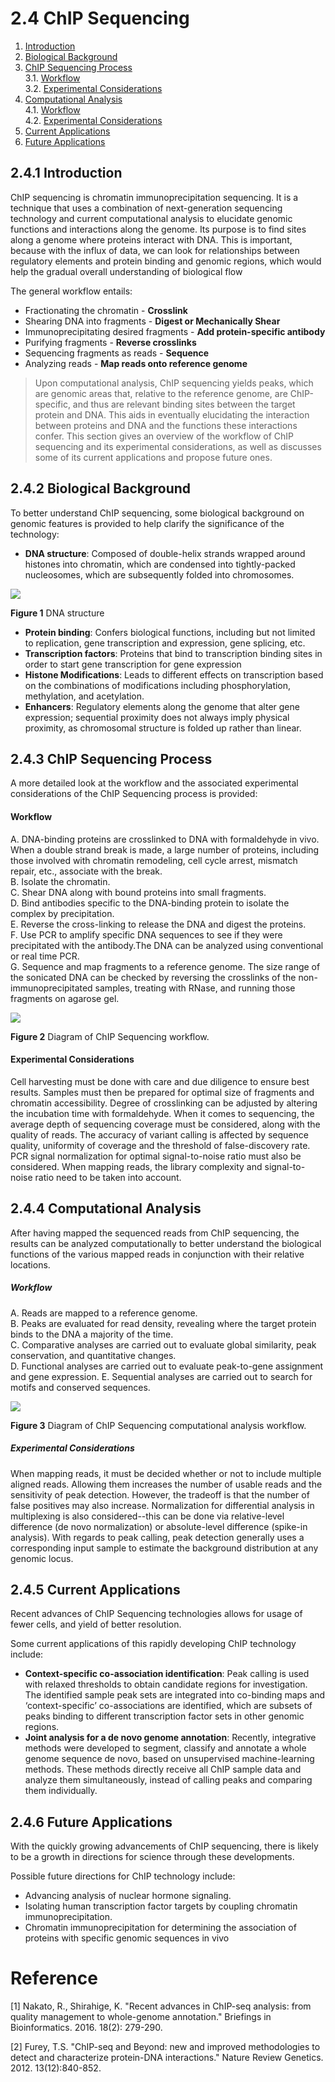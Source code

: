 # 2.4 ChIP Sequencing
1. [Introduction](#241)
2. [Biological Background](#242)
3. [ChIP Sequencing Process](#243)<br>
    3.1. [Workflow](#2431)<br>
    3.2. [Experimental Considerations](#2432)
4. [Computational Analysis](#244)<br>
    4.1. [Workflow](#2441)<br>
    4.2. [Experimental Considerations](#2442)
5. [Current Applications](#245)
6. [Future Applications](#246)


## 2.4.1 Introduction<a name="241"></a>

ChIP sequencing is chromatin immunoprecipitation sequencing. It is a technique that uses a combination of next-generation sequencing technology and current computational analysis to elucidate genomic functions and interactions along the genome. 
Its purpose is to find sites along a genome where proteins interact with DNA. This is important, because with the influx of data, we can look for relationships between regulatory elements and protein binding and genomic regions, which would help the gradual overall understanding of biological flow 

The general workflow entails:
- Fractionating the chromatin - **Crosslink** 
- Shearing DNA into fragments - **Digest or Mechanically Shear**
- Immunoprecipitating desired fragments - **Add protein-specific antibody**
- Purifying fragments - **Reverse crosslinks**
- Sequencing fragments as reads - **Sequence**
- Analyzing reads - **Map reads onto reference genome**

> Upon computational analysis, ChIP sequencing yields peaks, which are genomic areas that, relative to the reference genome, are ChIP-specific, and thus are relevant binding sites between the target protein and DNA. This aids in eventually elucidating the interaction between proteins and DNA and the functions these interactions confer.
> This section gives an overview of the workflow of ChIP sequencing and its experimental considerations, as well as discusses some of its current applications and propose future ones. 

## 2.4.2 Biological Background<a name="242"></a>

To better understand ChIP sequencing, some biological background on genomic features is provided to help clarify the significance of the technology: 
- **DNA structure**: Composed of double-helix strands wrapped around histones into chromatin, which are condensed into tightly-packed nucleosomes, which are subsequently folded into chromosomes. 

![](dnastruct.jpg)

**Figure 1** DNA structure 

- **Protein binding**: Confers biological functions, including but not limited to replication, gene transcription and expression, gene splicing, etc. 
- **Transcription factors**: Proteins that bind to transcription binding sites in order to start gene transcription for gene expression
- **Histone Modifications**: Leads to different effects on transcription based on the combinations of modifications including phosphorylation, methylation, and acetylation. 
- **Enhancers**: Regulatory elements along the genome that alter gene expression; sequential proximity does not always imply physical proximity, as chromosomal structure is folded up rather than linear. 

## 2.4.3 ChIP Sequencing Process<a name="243"></a>

A more detailed look at the workflow and the associated experimental considerations of the ChIP Sequencing process is provided: 

#### Workflow<a name="2431"></a>
A. DNA-binding proteins are crosslinked to DNA with formaldehyde in vivo. When a double strand break is made, a large number of proteins, including those involved with chromatin remodeling, cell cycle arrest, mismatch repair, etc., associate with the break.<br>
B. Isolate the chromatin.<br>
C. Shear DNA along with bound proteins into small fragments.<br>
D. Bind antibodies specific to the DNA-binding protein to isolate the complex by precipitation.<br>
E. Reverse the cross-linking to release the DNA and digest the proteins.<br>
F. Use PCR to amplify specific DNA sequences to see if they were precipitated with the antibody.The DNA can be analyzed using conventional or real time PCR.<br>
G. Sequence and map fragments to a reference genome. The size range of the sonicated DNA can be checked by reversing the crosslinks of the non-immunoprecipitated samples, treating with RNase, and running those fragments on agarose gel. 

![](chipseqworkflow.jpg)

**Figure 2** Diagram of ChIP Sequencing workflow. 

#### Experimental Considerations<a name="2432"></a>
Cell harvesting must be done with care and due diligence to ensure best results. Samples must then be prepared for optimal size of fragments and chromatin accessibility. Degree of crosslinking can be adjusted by altering the incubation time with formaldehyde. When it comes to sequencing, the average depth of sequencing coverage must be considered, along with the quality of reads. The accuracy of variant calling is affected by sequence quality, uniformity of coverage and the threshold of false-discovery rate. PCR signal normalization for optimal signal-to-noise ratio must also be considered. When mapping reads, the library complexity and signal-to-noise ratio need to be taken into account. 

## 2.4.4 Computational Analysis<a name="244"></a>
After having mapped the sequenced reads from ChIP sequencing, the results can be analyzed computationally to better understand the biological functions of the various mapped reads in conjunction with their relative locations. 

##### Workflow<a name="2441"></a>
A. Reads are mapped to a reference genome.<br>
B. Peaks are evaluated for read density, revealing where the target protein binds to the DNA a majority of the time.<br>
C. Comparative analyses are carried out to evaluate global similarity, peak conservation, and quantitative changes.<br>
D. Functional analyses are carried out to evaluate peak-to-gene assignment and gene expression. 
E. Sequential analyses are carried out to search for motifs and conserved sequences. 

![](chipcompanalysis.jpg)

**Figure 3** Diagram of ChIP Sequencing computational analysis workflow. 

##### Experimental Considerations<a name="2442"></a>
When mapping reads, it must be decided whether or not to include multiple aligned reads. Allowing them increases the number of usable reads and the sensitivity of peak detection. However, the tradeoff is that the number of false positives may also increase. Normalization for differential analysis in multiplexing is also considered--this can be done via relative-level difference (de novo normalization) or absolute-level difference (spike-in analysis). With regards to peak calling, peak detection generally uses a corresponding input sample to estimate the background distribution at any genomic locus. 

## 2.4.5 Current Applications<a name="245"></a> 
Recent advances of ChIP Sequencing technologies allows for usage of fewer cells, and yield of better resolution. 

Some current applications of this rapidly developing ChIP technology include:<br> 
- **Context-specific co-association identification**: Peak calling is used with relaxed thresholds to obtain candidate regions for investigation. The identified sample peak sets are integrated into co-binding maps and ‘context-specific’ co-associations are identified, which are subsets of peaks binding to different transcription factor sets in other genomic regions.<br>
- **Joint analysis for a de novo genome annotation**: Recently, integrative methods were developed to segment, classify and annotate a whole genome sequence de novo, based on unsupervised machine-learning methods. These methods directly receive all ChIP sample data and analyze them simultaneously, instead of calling peaks and comparing them individually.

## 2.4.6 Future Applications<a name="246"></a> 
With the quickly growing advancements of ChIP sequencing, there is likely to be a growth in directions for science through these developments. 

Possible future directions for ChIP technology include:<br>
- Advancing analysis of nuclear hormone signaling.<br>
- Isolating human transcription factor targets by coupling chromatin immunoprecipitation.<br>
- Chromatin immunoprecipitation for determining the association of proteins with specific genomic sequences in vivo


# Reference
[1] Nakato, R., Shirahige, K. "Recent advances in ChIP-seq analysis: from quality management to whole-genome annotation." Briefings in Bioinformatics. 2016. 18(2): 279-290.<br>

[2] Furey, T.S. "ChIP-seq and Beyond: new and improved methodologies to detect and characterize protein-DNA interactions." Nature Review Genetics. 2012. 13(12):840-852.<br>
